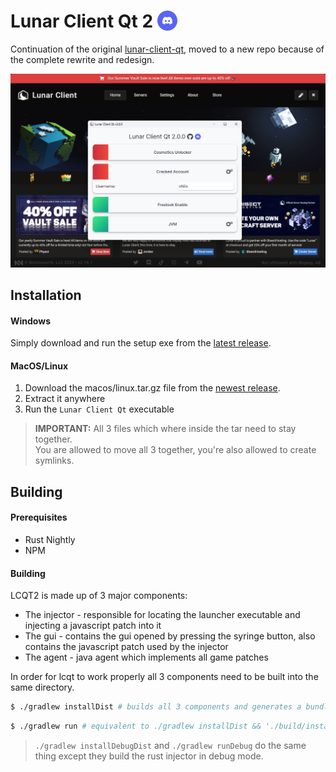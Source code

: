 <h1>
    Lunar Client Qt 2
    <a href="https://discord.gg/mjvm8PzB2u">
        <img src=".github/assets/discord.svg" alt="discord" height="32" style="vertical-align: -5px;"/>
    </a>
</h1>

Continuation of the original [lunar-client-qt](https://github.com/nilsen84/lunar-client-qt), moved to a new repo because of the complete rewrite and redesign.

<img src=".github/assets/screenshot.png" width="600" alt="screenshot of lcqt">

## Installation
#### Windows
Simply download and run the setup exe from the [latest release](https://github.com/nilsen84/lcqt2/releases/latest).
#### MacOS/Linux
1. Download the macos/linux.tar.gz file from the [newest release](https://github.com/nilsen84/lcqt2/releases/latest).
2. Extract it anywhere
3. Run the `Lunar Client Qt` executable

> **IMPORTANT:** All 3 files which where inside the tar need to stay together.  
> You are allowed to move all 3 together, you're also allowed to create symlinks.

## Building
#### Prerequisites
- Rust Nightly
- NPM

#### Building
LCQT2 is made up of 3 major components:
- The injector - responsible for locating the launcher executable and injecting a javascript patch into it
- The gui - contains the gui opened by pressing the syringe button, also contains the javascript patch used by the injector
- The agent - java agent which implements all game patches

In order for lcqt to work properly all 3 components need to be built into the same directory.

```bash
$ ./gradlew installDist # builds all 3 components and generates a bundle in build/install/lcqt2
```
```bash
$ ./gradlew run # equivalent to ./gradlew installDist && './build/install/lcqt2/Lunar Client Qt'
```
> `./gradlew installDebugDist` and `./gradlew runDebug` do the same thing except they build the rust injector in debug mode.
